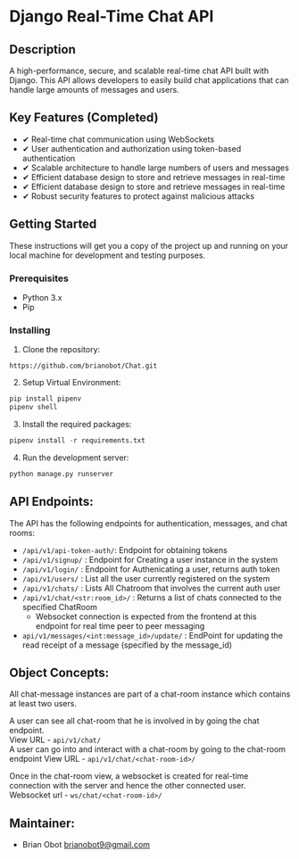 # Django Real-Time Chat API

## Description
A high-performance, secure, and scalable real-time chat API built with Django. This API allows developers to easily build chat applications that can handle large amounts of messages and users.

## Key Features (Completed)
- ✔ Real-time chat communication using WebSockets
- ✔ User authentication and authorization using token-based authentication
- ✔ Scalable architecture to handle large numbers of users and messages
- ✔ Efficient database design to store and retrieve messages in real-time
- ✔ Efficient database design to store and retrieve messages in real-time
- ✔ Robust security features to protect against malicious attacks


## Getting Started
These instructions will get you a copy of the project up and running on your local machine for development and testing purposes.

### Prerequisites
- Python 3.x
- Pip 

### Installing
1. Clone the repository:  
```git
https://github.com/brianobot/Chat.git
```
  
2. Setup Virtual Environment:  
```python
pip install pipenv
pipenv shell
```

3. Install the required packages:  
```python
pipenv install -r requirements.txt
```

4. Run the development server:  
```python
python manage.py runserver
```


## API Endpoints:
The API has the following endpoints for authentication, messages, and chat rooms:
   - `/api/v1/api-token-auth/`:  Endpoint for obtaining tokens
   - `/api/v1/signup/` : Endpoint for Creating a user instance in the system
   - `/api/v1/login/`  : Endpoint for Authenicating a user, returns auth token
   - `/api/v1/users/`  : List all the user currently registered on the system
   - `/api/v1/chats/`  : Lists All Chatroom that involves the current auth user
   - `/api/v1/chat/<str:room_id>/` : Returns a list of chats connected to the specified ChatRoom
     - Websocket connection is expected from the frontend at this endpoint for real time peer to peer messaging
   - `api/v1/messages/<int:message_id>/update/` : EndPoint for updating the read receipt of a message (specified by the message_id)


## Object Concepts:
All chat-message instances are part of a chat-room instance which contains at least two users.

A user can see all chat-room that he is involved in by going the chat endpoint.   
    View URL - `api/v1/chat/`  
A user can go into and interact with a chat-room by going to the chat-room endpoint
    View URL - `api/v1/chat/<chat-room-id>/`

Once in the chat-room view, a websocket is created for real-time connection with the server and hence the other connected user.    
  Websocket url - `ws/chat/<chat-room-id>/`


## Maintainer:
- Brian Obot <brianobot9@gmail.com>
